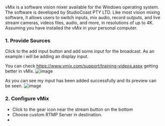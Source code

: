 vMix is a software vision mixer available for the Windows operating system. The software is developed by StudioCoast PTY LTD. Like most vision mixing software, it allows users to switch inputs, mix audio, record outputs, and live stream cameras, videos files, audio, and more, in resolutions of up to 4K.
Assuming you have installed the vMix in your personal computer.

### 1. Provide Sources
Click to the add input button and add some input for the broadcast. As an example i will be adding an display input.

You can check https://www.vmix.com/support/training-videos.aspx getting better in vMix.
![image](https://user-images.githubusercontent.com/54481799/95338115-41285180-08bb-11eb-8e61-d8a63e564cf5.png)

As you can see my input has been added successfully and its preview can be seen.
![image](https://user-images.githubusercontent.com/54481799/95338335-7df44880-08bb-11eb-839c-5f9a443ec6bf.png)

### 2. Configure vMix
* Click to the gear icon near the stream button on the bottom
* Choose custom RTMP Server in destination.
* 


